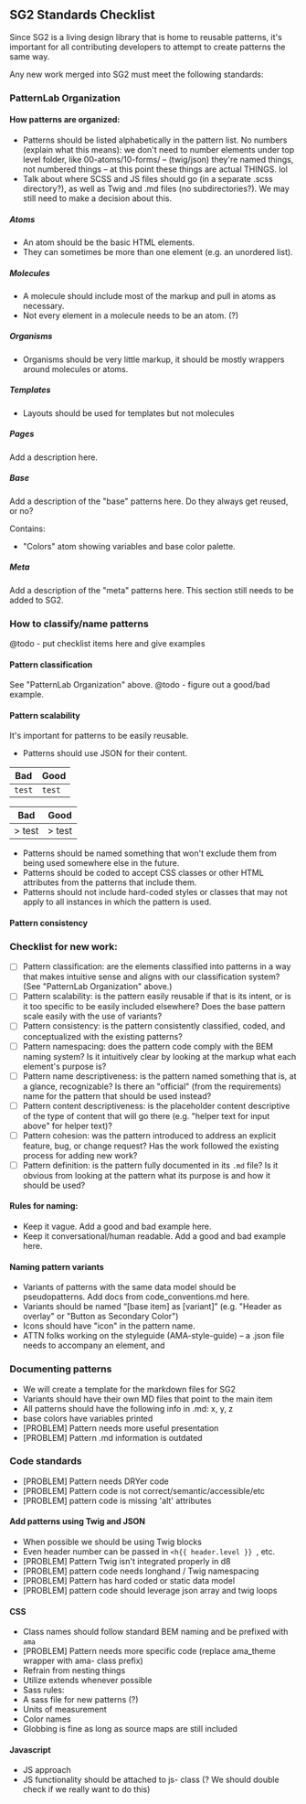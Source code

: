 ## SG2 Standards Checklist

Since SG2 is a living design library that is home to reusable patterns, it's important for all contributing developers to attempt to create patterns the same way. 

Any new work merged into SG2 must meet the following standards:

### PatternLab Organization

#### How patterns are organized:
- Patterns should be listed alphabetically in the pattern list. No numbers (explain what this means): we don't need to number elements under top level folder, like 00-atoms/10-forms/<this stuff> – (twig/json) they're named things, not numbered things – at this point these things are actual THINGS. lol 
- Talk about where SCSS and JS files should go (in a separate .scss directory?), as well as Twig and .md files (no subdirectories?). We may still need to make a decision about this.

##### Atoms
- An atom should be the basic HTML elements.
- They can sometimes be more than one element (e.g. an unordered list).

##### Molecules
- A molecule should include most of the markup and pull in atoms as necessary.
- Not every element in a molecule needs to be an atom. (?)

##### Organisms
- Organisms should be very little markup, it should be mostly wrappers around molecules or atoms.

##### Templates
- Layouts should be used for templates but not molecules

##### Pages
Add a description here.

##### Base
Add a description of the "base" patterns here. Do they always get reused, or no?

Contains:
- "Colors" atom showing variables and base color palette.

##### Meta
Add a description of the "meta" patterns here. This section still needs to be added to SG2.

### How to classify/name patterns
@todo - put checklist items here and give examples

#### Pattern classification
See "PatternLab Organization" above. 
@todo - figure out a good/bad example.

#### Pattern scalability
It's important for patterns to be easily reusable.
- Patterns should use JSON for their content.

| Bad        | Good           |
| ------------- |-------------|
| `test`      | `test` |

| Bad        | Good           |
| ------------- |-------------|
| > test      | > test |

- Patterns should be named something that won't exclude them from being used somewhere else in the future.
- Patterns should be coded to accept CSS classes or other HTML attributes from the patterns that include them.
- Patterns should not include hard-coded styles or classes that may not apply to all instances in which the pattern is used. 

#### Pattern consistency


### Checklist for new work:
- [ ] Pattern classification: are the elements classified into patterns in a way that makes intuitive sense and aligns with our classification system? (See "PatternLab Organization" above.)
- [ ] Pattern scalability: is the pattern easily reusable if that is its intent, or is it too specific to be easily included elsewhere? Does the base pattern scale easily with the use of variants?
- [ ] Pattern consistency: is the pattern consistently classified, coded, and conceptualized with the existing patterns?
- [ ] Pattern namespacing: does the pattern code comply with the BEM naming system? Is it intuitively clear by looking at the markup what each element's purpose is?
- [ ] Pattern name descriptiveness: is the pattern named something that is, at a glance, recognizable? Is there an "official" (from the requirements) name for the pattern that should be used instead?
- [ ] Pattern content descriptiveness: is the placeholder content descriptive of the type of content that will go there (e.g. "helper text for input above" for helper text)?
- [ ] Pattern cohesion: was the pattern introduced to address an explicit feature, bug, or change request? Has the work followed the existing process for adding new work?
- [ ] Pattern definition: is the pattern fully documented in its `.md` file? Is it obvious from looking at the pattern what its purpose is and how it should be used?

#### Rules for naming:
- Keep it vague. Add a good and bad example here.
- Keep it conversational/human readable. Add a good and bad example here.

#### Naming pattern variants 
- Variants of patterns with the same data model should be pseudopatterns. Add docs from code_conventions.md here.
- Variants should be named “[base item] as [variant]” (e.g. "Header as overlay" or "Button as Secondary Color")
- Icons should have "icon" in the pattern name. 
- ATTN folks working on the styleguide (AMA-style-guide) – a .json file needs to accompany an element, and 

### Documenting patterns
- We will create a template for the markdown files for SG2
- Variants should have their own MD files that point to the main item
- All patterns should have the following info in .md: x, y, z
- base colors have variables printed
- [PROBLEM] Pattern needs more useful presentation
- [PROBLEM] Pattern .md information is outdated

### Code standards
- [PROBLEM] Pattern needs DRYer code
- [PROBLEM] Pattern code is not correct/semantic/accessible/etc
- [PROBLEM] pattern code is missing 'alt' attributes

#### Add patterns using Twig and JSON

- When possible we should be using Twig blocks
- Even header number can be passed in `<h{{ header.level }} `, etc.
- [PROBLEM] Pattern Twig isn't integrated properly in d8
- [PROBLEM] pattern code needs longhand / Twig namespacing
- [PROBLEM] Pattern has hard coded or static data model
- [PROBLEM] pattern code should leverage json array and twig loops

#### CSS
- Class names should follow standard BEM naming and be prefixed with `ama`
- [PROBLEM] Pattern needs more specific code (replace ama_theme wrapper with ama- class prefix)
- Refrain from nesting things
- Utilize extends whenever possible
- Sass rules:
- A sass file for new patterns (?)
- Units of measurement
- Color names
- Globbing is fine as long as source maps are still included

#### Javascript
- JS approach
- JS functionality should be attached to js-<element> class (? We should double check if we really want to do this)